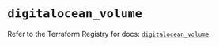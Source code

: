 # `digitalocean_volume`

Refer to the Terraform Registry for docs: [`digitalocean_volume`](https://registry.terraform.io/providers/digitalocean/digitalocean/2.40.0/docs/resources/volume).

